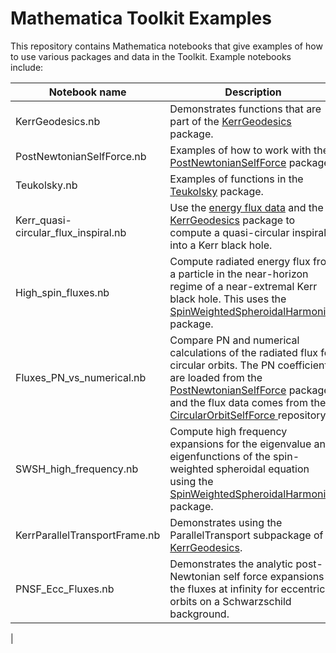 # Mathematica Toolkit Examples

This repository contains Mathematica notebooks that give examples of how to use various packages and data in the Toolkit. Example notebooks include:


| Notebook name                         | Description																										
|---------------------------------------|-----------------------------------------------------------------------------------------------------------------------|
| KerrGeodesics.nb						| Demonstrates functions that are part of the [KerrGeodesics](http://bhptoolkit.org/KerrGeodesics/) package.							    |
| PostNewtonianSelfForce.nb				| Examples of how to work with the [PostNewtonianSelfForce](https://bhptoolkit.org/PostNewtonianSelfForce/) package |
| Teukolsky.nb							| Examples of functions in the [Teukolsky](https://bhptoolkit.org/Teukolsky/) package.					    	  |
| Kerr_quasi-circular_flux_inspiral.nb  | Use the [energy flux data](https://github.com/BlackHolePerturbationToolkit/CircularOrbitSelfForceData) and the [KerrGeodesics](http://bhptoolkit.org/KerrGeodesics/) package to compute a quasi-circular inspiral into a Kerr black hole. |
| High_spin_fluxes.nb					| Compute radiated energy flux from a particle in the near-horizon regime of a near-extremal Kerr black hole. This uses the [SpinWeightedSpheroidalHarmonics](http://bhptoolkit.org/SpinWeightedSpheroidalHarmonics/) package.		   |
| Fluxes_PN_vs_numerical.nb     		| Compare PN and numerical calculations of the radiated flux for circular orbits. The PN coefficients are loaded from the [PostNewtonianSelfForce](https://bhptoolkit.org/PostNewtonianSelfForce/) package and the flux data comes from the [CircularOrbitSelfForce ](https://github.com/BlackHolePerturbationToolkit/CircularOrbitSelfForceData) repository. |
| SWSH_high_frequency.nb                | Compute high frequency expansions for the eigenvalue and eigenfunctions of the spin-weighted spheroidal equation using the [SpinWeightedSpheroidalHarmonics](http://bhptoolkit.org/SpinWeightedSpheroidalHarmonics/) package.	   |
| KerrParallelTransportFrame.nb			| Demonstrates using the ParallelTransport subpackage of [KerrGeodesics](http://bhptoolkit.org/KerrGeodesics/).												|
| PNSF_Ecc_Fluxes.nb						| Demonstrates the analytic post-Newtonian self force expansions of the fluxes at infinity for eccentric orbits on a Schwarzschild background.	
|
